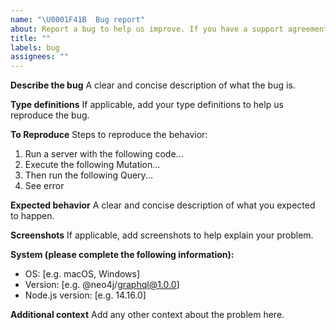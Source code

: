 ```yaml
---
name: "\U0001F41B  Bug report"
about: Report a bug to help us improve. If you have a support agreement with Neo4j, please raise a bug report here, then link the GitHub issue to a new or existing Zendesk ticket.
title: ""
labels: bug
assignees: ""
---
```


**Describe the bug**
A clear and concise description of what the bug is.

**Type definitions**
If applicable, add your type definitions to help us reproduce the bug.

**To Reproduce**
Steps to reproduce the behavior:

1. Run a server with the following code...
2. Execute the following Mutation...
3. Then run the following Query...
4. See error

**Expected behavior**
A clear and concise description of what you expected to happen.

**Screenshots**
If applicable, add screenshots to help explain your problem.

**System (please complete the following information):**

* OS: [e.g. macOS, Windows]
* Version: [e.g. @neo4j/graphql@1.0.0]
* Node.js version: [e.g. 14.16.0]

**Additional context**
Add any other context about the problem here.
